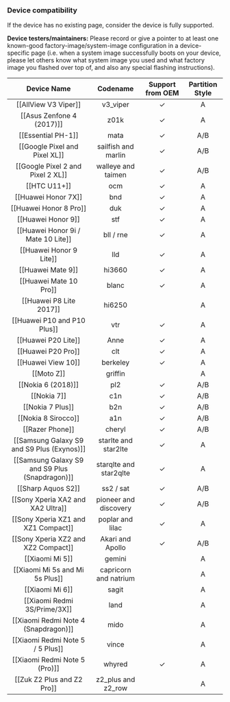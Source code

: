### Device compatibility

If the device has no existing page, consider the device is fully supported.

**Device testers/maintainers:**  Please record or give a pointer to at least one known-good factory-image/system-image configuration in a device-specific page (i.e. when a system image successfully boots on your device, please let others know what system image you used and what factory image you flashed over top of, and also any special flashing instructions).

|Device Name|Codename|Support from OEM|Partition Style|
|:-:|:-:|:-:|:-:|
|[[AllView V3 Viper]]|v3_viper|✓|A|
|[[Asus Zenfone 4 (2017)]]|z01k|✓|A|
|[[Essential PH-1]]|mata|✓|A/B|
|[[Google Pixel and Pixel XL]]|sailfish and marlin|✓|A/B|
|[[Google Pixel 2 and Pixel 2 XL]]|walleye and taimen|✓|A/B|
|[[HTC U11+]]|ocm|✓|A|
|[[Huawei Honor 7X]]|bnd|✓|A|
|[[Huawei Honor 8 Pro]]|duk|✓|A|
|[[Huawei Honor 9]]|stf|✓|A|
|[[Huawei Honor 9i / Mate 10 Lite]]|bll / rne|✓|A|
|[[Huawei Honor 9 Lite]]|lld|✓|A|
|[[Huawei Mate 9]]|hi3660|✓|A|
|[[Huawei Mate 10 Pro]]|blanc|✓|A|
|[[Huawei P8 Lite 2017]]|hi6250||A
|[[Huawei P10 and P10 Plus]]|vtr|✓|A|
|[[Huawei P20 Lite]]|Anne|✓|A|
|[[Huawei P20 Pro]]|clt|✓|A|
|[[Huawei View 10]]|berkeley|✓|A|
|[[Moto Z]]|griffin||A|
|[[Nokia 6 (2018)]]|pl2|✓|A/B|
|[[Nokia 7]]|c1n|✓|A/B|
|[[Nokia 7 Plus]]|b2n|✓|A/B|
|[[Nokia 8 Sirocco]]|a1n|✓|A/B|
|[[Razer Phone]]|cheryl|✓|A/B|
|[[Samsung Galaxy S9 and S9 Plus (Exynos)]]|starlte and star2lte|✓|A|
|[[Samsung Galaxy S9 and S9 Plus (Snapdragon)]]|starqlte and star2qlte|✓|A|
|[[Sharp Aquos S2]]|ss2 / sat|✓|A/B|
|[[Sony Xperia XA2 and XA2 Ultra]]|pioneer and discovery|✓|A/B|
|[[Sony Xperia XZ1 and XZ1 Compact]]|poplar and lilac|✓|A|
|[[Sony Xperia XZ2 and XZ2 Compact]]|Akari and Apollo|✓|A/B|
|[[Xiaomi Mi 5]]|gemini||A|
|[[Xiaomi Mi 5s and Mi 5s Plus]]|capricorn and natrium||A|
|[[Xiaomi Mi 6]]|sagit||A|
|[[Xiaomi Redmi 3S/Prime/3X]]|land||A|
|[[Xiaomi Redmi Note 4 (Snapdragon)]]|mido||A|
|[[Xiaomi Redmi Note 5 / 5 Plus]]|vince||A|
|[[Xiaomi Redmi Note 5 (Pro)]]|whyred|✓|A|
|[[Zuk Z2 Plus and Z2 Pro]]|z2_plus and z2_row||A|